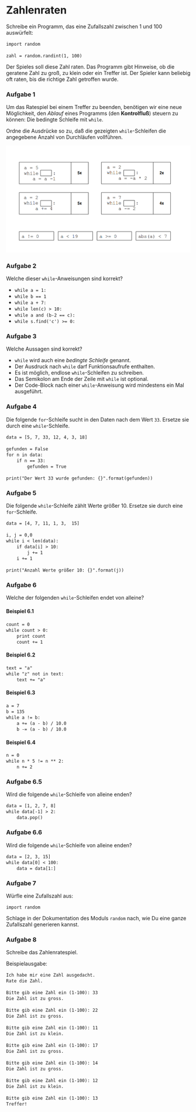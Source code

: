
# Zahlenraten

Schreibe ein Programm, das eine Zufallszahl zwischen 1 und 100 auswürfelt:

    import random

    zahl = random.randint(1, 100)

Der Spieles soll diese Zahl raten. Das Programm gibt Hinweise, ob die geratene Zahl zu groß, zu klein oder ein Treffer ist. Der Spieler kann beliebig oft raten, bis die richtige Zahl getroffen wurde.

### Aufgabe 1

Um das Ratespiel bei einem Treffer zu beenden, benötigen wir eine neue Möglichkeit, den *Ablauf* eines Programms (den **Kontrolfluß**) steuern zu können: Die bedingte Schleife mit `while`.


Ordne die Ausdrücke so zu, daß die gezeigten `while`-Schleifen die angegebene Anzahl von Durchläufen vollführen.

![while exercise](../exercises/while.png)


### Aufgabe 2

Welche dieser `while`-Anweisungen sind korrekt?

* `while a = 1:`
* `while b == 1`
* `while a + 7:`
* `while len(c) > 10:`
* `while a and (b-2 == c):`
* `while s.find('c') >= 0:`

### Aufgabe 3

Welche Aussagen sind korrekt?

* `while` wird auch eine *bedingte Schleife* genannt.
* Der Ausdruck nach `while` darf Funktionsaufrufe enthalten.
* Es ist möglich, endlose `while`-Schleifen zu schreiben.
* Das Semikolon am Ende der Zeile mit `while` ist optional.
* Der Code-Block nach einer `while`-Anweisung wird mindestens ein Mal ausgeführt.

### Aufgabe 4

Die folgende `for`-Schleife sucht in den Daten nach dem Wert `33`. Ersetze sie durch eine `while`-Schleife.

    data = [5, 7, 33, 12, 4, 3, 18]

    gefunden = False
    for n in data:
        if n == 33:
            gefunden = True

    print("Der Wert 33 wurde gefunden: {}".format(gefunden))


### Aufgabe 5

Die folgende `while`-Schleife zählt Werte größer 10. Ersetze sie durch eine `for`-Schleife.

    data = [4, 7, 11, 1, 3,  15]

    i, j = 0,0
    while i < len(data):
        if data[i] > 10:
            j += 1
        i += 1

    print("Anzahl Werte größer 10: {}".format(j))

### Aufgabe 6

Welche der folgenden `while`-Schleifen endet von alleine?

#### Beispiel 6.1

    count = 0
    while count > 0:
        print count
        count += 1

#### Beispiel 6.2

    text = "a"
    while "z" not in text:
        text += "a"

#### Beispiel 6.3

    a = 7
    b = 135
    while a != b:
        a += (a - b) / 10.0
        b -= (a - b) / 10.0

#### Beispiel 6.4

    n = 0
    while n * 5 != n ** 2:
        n += 2

### Aufgabe 6.5

Wird die folgende `while`-Schleife von alleine enden?

    data = [1, 2, 7, 8]
    while data[-1] > 2:
        data.pop()

### Aufgabe 6.6

Wird die folgende `while`-Schleife von alleine enden?

    data = [2, 3, 15]
    while data[0] < 100:
        data = data[1:]


### Aufgabe 7

Würfle eine Zufallszahl aus:

    import random

Schlage in der Dokumentation des Moduls `random` nach, wie Du eine ganze Zufallszahl generieren kannst.

### Aufgabe 8

Schreibe das Zahlenratespiel.

Beispielausgabe:

    Ich habe mir eine Zahl ausgedacht.
    Rate die Zahl.

    Bitte gib eine Zahl ein (1-100): 33
    Die Zahl ist zu gross.

    Bitte gib eine Zahl ein (1-100): 22
    Die Zahl ist zu gross.

    Bitte gib eine Zahl ein (1-100): 11
    Die Zahl ist zu klein.

    Bitte gib eine Zahl ein (1-100): 17
    Die Zahl ist zu gross.

    Bitte gib eine Zahl ein (1-100): 14
    Die Zahl ist zu gross.

    Bitte gib eine Zahl ein (1-100): 12
    Die Zahl ist zu klein.

    Bitte gib eine Zahl ein (1-100): 13
    Treffer!
